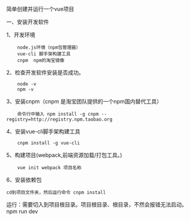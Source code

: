 
简单创建并运行一个vue项目

一、安装开发软件

1、开发环境

        node.js环境（npm包管理器）
        vue-cli 脚手架构建工具
        cnpm  npm的淘宝镜像

2、检查开发软件安装是否成功。

        node -v
        npm -v

3、安装cnpm（cnpm 是淘宝团队提供的一个npm国内替代工具）

        命令行中输入 npm install -g cnpm --registry=http://registry.npm.taobao.org

4、安装vue-cli脚手架构建工具

        cnpm install -g vue-cli

5、构建项目(webpack,前端资源加载/打包工具。)

        vue init webpack 项目名称


6、安装依赖包

    cd到项目文件夹，然后运行命令 cnpm install

运行：需要切入到项目根目录。项目根目录、根目录，不然会报错无法启动。
npm run dev

